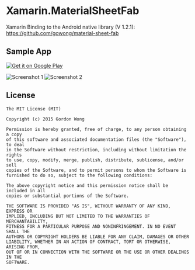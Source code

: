 # Xamarin.MaterialSheetFab
Xamarin Binding to the Android native library (V 1.2.1): https://github.com/gowong/material-sheet-fab

## Sample App
[![Get it on Google Play](https://developer.android.com/images/brand/en_generic_rgb_wo_60.png)](https://play.google.com/store/apps/details?id=anaware.samples.materialsheetfab)

![Screenshot 1](https://raw.githubusercontent.com/anaselhajjaji/Xamarin.MaterialSheetFab/master/Screenshots/screen1.png "Screenshot 1")
![Screenshot 2](https://raw.githubusercontent.com/anaselhajjaji/Xamarin.MaterialSheetFab/master/Screenshots/screen2.png "Screenshot 2")

## License
```
The MIT License (MIT)

Copyright (c) 2015 Gordon Wong

Permission is hereby granted, free of charge, to any person obtaining a copy
of this software and associated documentation files (the "Software"), to deal
in the Software without restriction, including without limitation the rights
to use, copy, modify, merge, publish, distribute, sublicense, and/or sell
copies of the Software, and to permit persons to whom the Software is
furnished to do so, subject to the following conditions:

The above copyright notice and this permission notice shall be included in all
copies or substantial portions of the Software.

THE SOFTWARE IS PROVIDED "AS IS", WITHOUT WARRANTY OF ANY KIND, EXPRESS OR
IMPLIED, INCLUDING BUT NOT LIMITED TO THE WARRANTIES OF MERCHANTABILITY,
FITNESS FOR A PARTICULAR PURPOSE AND NONINFRINGEMENT. IN NO EVENT SHALL THE
AUTHORS OR COPYRIGHT HOLDERS BE LIABLE FOR ANY CLAIM, DAMAGES OR OTHER
LIABILITY, WHETHER IN AN ACTION OF CONTRACT, TORT OR OTHERWISE, ARISING FROM,
OUT OF OR IN CONNECTION WITH THE SOFTWARE OR THE USE OR OTHER DEALINGS IN THE
SOFTWARE.
```
